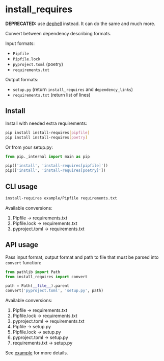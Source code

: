 # install_requires

**DEPRECATED:** use [dephell](https://github.com/dephell/dephell) instead. It can do the same and much more.

Convert between dependency describing formats.

Input formats:
* `Pipfile`
* `Pipfile.lock`
* `pyproject.toml` (poetry)
* `requirements.txt`

Output formats:
* `setup.py` (return `install_requires` and `dependency_links`)
* `requirements.txt` (return list of lines)

## Install

Install with needed extra requirements:

```bash
pip install install-requires[pipfile]
pip install install-requires[poetry]
```

Or from your setup.py:

```python
from pip._internal import main as pip

pip(['install', 'install-requires[pipfile]'])
pip(['install', 'install-requires[poetry]'])
```

## CLI usage

```bash
install-requires example/Pipfile requirements.txt
```

Available conversions:

1. Pipfile -> requirements.txt
1. Pipfile.lock -> requirements.txt
1. pyproject.toml -> requirements.txt

## API usage

Pass input format, output format and path to file that must be parsed into `convert` function:

```python
from pathlib import Path
from install_requires import convert

path = Path(__file__).parent
convert('pyproject.toml', 'setup.py', path)
```

Available conversions:

1. Pipfile -> requirements.txt
1. Pipfile.lock -> requirements.txt
1. pyproject.toml -> requirements.txt
1. Pipfile -> setup.py
1. Pipfile.lock -> setup.py
1. pyproject.toml -> setup.py
1. requirements.txt -> setup.py

See [example](example/setup.py) for more details.
